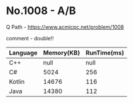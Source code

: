 # No.1008 - A/B
Q Path - https://www.acmicpc.net/problem/1008

comment - double!!

Language | Memory(KB) | RunTime(ms)
------------ | ------------- | ------
C++ | null | null 
C# | 5024 | 256
Kotlin | 14676 | 116
Java | 14380 | 112 